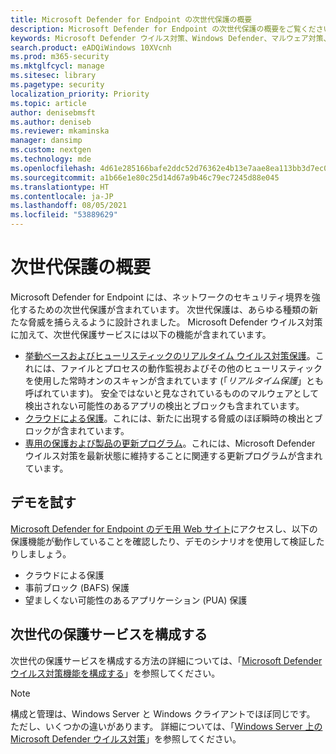 ```yaml
---
title: Microsoft Defender for Endpoint の次世代保護の概要
description: Microsoft Defender for Endpoint の次世代保護の概要をご覧ください。 あらゆる種類の新たな脅威を捕らえるように設計された次世代保護を使用して、ネットワークのセキュリティ境界を強化します。
keywords: Microsoft Defender ウイルス対策、Windows Defender、マルウェア対策、ウイルス、マルウェア、脅威、検出、保護、セキュリティ
search.product: eADQiWindows 10XVcnh
ms.prod: m365-security
ms.mktglfcycl: manage
ms.sitesec: library
ms.pagetype: security
localization_priority: Priority
ms.topic: article
author: denisebmsft
ms.author: deniseb
ms.reviewer: mkaminska
manager: dansimp
ms.custom: nextgen
ms.technology: mde
ms.openlocfilehash: 4d61e285166bafe2ddc52d76362e4b13e7aae8ea113bb3d7ec0acc93f4367bd2
ms.sourcegitcommit: a1b66e1e80c25d14d67a9b46c79ec7245d88e045
ms.translationtype: HT
ms.contentlocale: ja-JP
ms.lasthandoff: 08/05/2021
ms.locfileid: "53889629"
---
```

# <a name="next-generation-protection-overview"></a>次世代保護の概要

Microsoft Defender for Endpoint には、ネットワークのセキュリティ境界を強化するための次世代保護が含まれています。 次世代保護は、あらゆる種類の新たな脅威を捕らえるように設計されました。 Microsoft Defender ウイルス対策に加えて、次世代保護サービスには以下の機能が含まれています。

- [挙動ベースおよびヒューリスティックのリアルタイム ウイルス対策保護](configure-protection-features-microsoft-defender-antivirus.md)。これには、ファイルとプロセスの動作監視およびその他のヒューリスティックを使用した常時オンのスキャンが含まれています (「*リアルタイム保護*」とも呼ばれています)。 安全ではないと見なされているもののマルウェアとして検出されない可能性のあるアプリの検出とブロックも含まれています。
- [クラウドによる保護](cloud-protection-microsoft-defender-antivirus.md)。これには、新たに出現する脅威のほぼ瞬時の検出とブロックが含まれています。
- [専用の保護および製品の更新プログラム](manage-updates-baselines-microsoft-defender-antivirus.md)。これには、Microsoft Defender ウイルス対策を最新状態に維持することに関連する更新プログラムが含まれています。

## <a name="try-a-demo"></a>デモを試す

[Microsoft Defender for Endpoint のデモ用 Web サイト](https://demo.wd.microsoft.com?ocid=cx-wddocs-testground)にアクセスし、以下の保護機能が動作していることを確認したり、デモのシナリオを使用して検証したりしましょう。

- クラウドによる保護
- 事前ブロック (BAFS) 保護
- 望ましくない可能性のあるアプリケーション (PUA) 保護

## <a name="configure-next-generation-protection-services"></a>次世代の保護サービスを構成する

次世代の保護サービスを構成する方法の詳細については、「[Microsoft Defender ウイルス対策機能を構成する](configure-microsoft-defender-antivirus-features.md)」を参照してください。

> [!Note]  
> 構成と管理は、Windows Server と Windows クライアントでほぼ同じです。 ただし、いくつかの違いがあります。 詳細については、「[Windows Server 上の Microsoft Defender ウイルス対策](microsoft-defender-antivirus-on-windows-server.md)」を参照してください。

